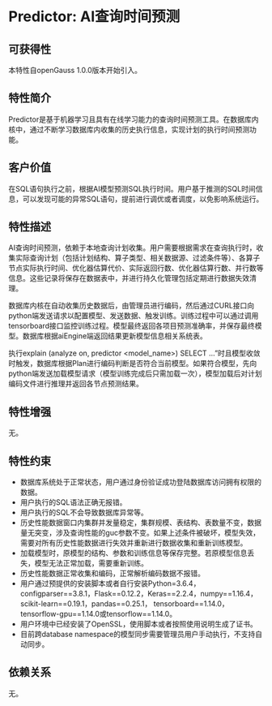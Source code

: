 # Predictor: AI查询时间预测<a name="ZH-CN_TOPIC_0000001151995065"></a>

## 可获得性<a name="section56086982"></a>

本特性自openGauss 1.0.0版本开始引入。

## 特性简介<a name="section35020791"></a>

Predictor是基于机器学习且具有在线学习能力的查询时间预测工具。在数据库内核中，通过不断学习数据库内收集的历史执行信息，实现计划的执行时间预测功能。

## 客户价值<a name="section46751668"></a>

在SQL语句执行之前，根据AI模型预测SQL执行时间。用户基于推测的SQL时间信息，可以发现可能的异常SQL语句，提前进行调优或者调度，以免影响系统运行。

## 特性描述<a name="section18111828"></a>

AI查询时间预测，依赖于本地查询计划收集。用户需要根据需求在查询执行时，收集实际查询计划（包括计划结构、算子类型、相关数据源、过滤条件等）、各算子节点实际执行时间、优化器估算代价、实际返回行数、优化器估算行数、并行数等信息。这些记录将保存在数据表中，并进行持久化管理包括定期进行数据失效清理。

数据库内核在自动收集历史数据后，由管理员进行编码，然后通过CURL接口向python端发送请求以配置模型、发送数据、触发训练。训练过程中可以通过调用tensorboard接口监控训练过程。模型最终返回各项目预测准确率，并保存最终模型。数据库根据aiEngine端返回结果更新模型信息相关系统表。

执行explain \(analyze on, predictor <model\_name\>\) SELECT …”时且模型收敛时触发，数据库根据Plan进行编码判断是否符合当前模型。如果符合模型，先向python端发送加载模型请求（模型训练完成后只需加载一次），模型加载后对计划编码文件进行推理并返回各节点预测结果。

## 特性增强<a name="section28788730"></a>

无。

## 特性约束<a name="section06531946143616"></a>

-   数据库系统处于正常状态，用户通过身份验证成功登陆数据库访问拥有权限的数据。
-   用户执行的SQL语法正确无报错。
-   用户执行的SQL不会导致数据库异常等。
-   历史性能数据窗口内集群并发量稳定，集群规模、表结构、表数量不变，数据量无突变，涉及查询性能的guc参数不变。如果上述条件被破坏，模型失效，需要对所有历史性能数据进行失效并重新进行数据收集和重新训练模型。
-   加载模型时，原模型的结构、参数和训练信息等保存完整。若原模型信息丢失，模型无法正常加载，需要重新训练。
-   历史性能数据正常收集和编码，正常解析编码数据不报错。
-   用户通过预提供的安装脚本或者自行安装Python=3.6.4，configparser==3.8.1，Flask==0.12.2，Keras==2.2.4，numpy==1.16.4，scikit-learn==0.19.1，pandas==0.25.1， tensorboard==1.14.0，tensorflow-gpu==1.14.0或tensorflow==1.14.0。
-   用户环境中已经安装了OpenSSL，使用脚本或者按照使用说明生成了证书。
-   目前跨database namespace的模型同步需要管理员用户手动执行，不支持自动同步。

## 依赖关系<a name="section57771982"></a>

无。

